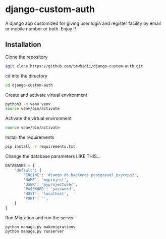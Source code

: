 # django-custom-auth
A django app customized for giving user login and register facility by email or mobile number or both. Enjoy !!

## Installation

Clone the repository
```bash
$git clone https://github.com/tawhidii/django-custom-auth.git
```

cd into the directory
```bash
cd django-custom-auth
```

Create and activate virtual environment
```bash
python3 -m venv venv
source venv/bin/activate
```

Activate the virtual environment
```bash
source venv/bin/activate
```

Install the requirements
```bash
pip install -r requirements.txt
```

Change the database parameters LIKE THIS... 
```python
DATABASES = {
    'default': {
        'ENGINE': 'django.db.backends.postgresql_psycopg2',
        'NAME': 'myproject',
        'USER': 'myprojectuser',
        'PASSWORD': 'password',
        'HOST': 'localhost',
        'PORT': '',
    }
}
```

Run Migration and run the server
```
python manage.py makemigrations
python manage.py runserver
```
